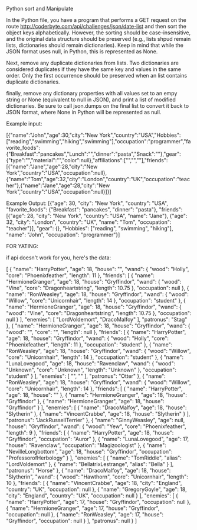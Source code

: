 Python sort and Manipulate

In the Python file, you have a program that performs a GET request on the route http://coderbyte.com/api/challenges/json/date-list and then sort the object keys alphabetically.
However, the sorting should be case-insensitive, and the original data structure should be preserved (e.g., lists shpud remain lists, dictionaries should remain dictionaries). Keep in mind that while the JSON format uses null, in Python, this is represented as None.

Next, remove any duplicate dictionaries from lists. Two dictionaries are considered duplicates if they have the same key and values in the same order. Only the first occurrence should be preserved when an list contains duplicate dictionaries.

finally, remove any dictionary properties with all values set to an empy string or None (equivalent to null in JSON), and print a list of modified dictionaries. Be sure to call json.dumps on the final list to convert it back to JSON format, where None in Python will be represented as null.

Example input:

[{"name":"John","age":30,"city":"New York","country":"USA","Hobbies":["reading","swimming","hiking","swimming"],"occupation":"programmer","favorite_foods":{"Breakfast":"pancakes","Lunch":"","dinner":"pasta","Snack":""},"gear":{"type":"","material":"","color":null},"affiliations":["","",""],"friends":[{"name":"Jane","age":28,"city":"New York","country":"USA","occupation":null},{"name":"Tom","age":32,"city":"London","country":"UK","occupation":"teacher"},{"name":"Jane","age":28,"city":"New York","country":"USA","occupation":null}]}]

Example Output:
[{"age": 30, "city": "New York", "country": "USA", "favorite_foods": {"Breakfast": "pancakes", "dinner": "pasta"}, "friends": [{"age": 28, "city": "New York", "country": "USA", "name": "Jane"}, {"age": 32, "city": "London", "country": "UK", "name": "Tom", "occupation": "teacher"}], "gear": {}, "Hobbies": ["reading", "swimming", "hiking"], "name": "John", "occupation": "programmer"}]

FOR YATING:

if api doesn't work for you, here's the data:

[
{
"name": "HarryPotter",
"age": 18,
"house": "",
"wand": {
"wood": "Holly",
"core": "Phoenixfeather",
"length": 11
},
"friends": [
{
"name": "HermioneGranger",
"age": 18,
"house": "Gryffindor",
"wand": {
"wood": "Vine",
"core": "Dragonheartstring",
"length": 10.75
},
"occupation": null
},
{
"name": "RonWeasley",
"age": 18,
"house": "Gryffindor",
"wand": {
"wood": "Willow",
"core": "Unicornhair",
"length": 14
},
"occupation": "student"
},
{
"name": "HermioneGranger",
"age": 18,
"house": "Gryffindor",
"wand": {
"wood": "Vine",
"core": "Dragonheartstring",
"length": 10.75
},
"occupation": null
}
],
"enemies": [
"LordVoldemort",
"DracoMalfoy"
],
"patronus": "Stag"
},
{
"name": "HermioneGranger",
"age": 18,
"house": "Gryffindor",
"wand": {
"wood": "",
"core": "",
"length": null
},
"friends": [
{
"name": "HarryPotter",
"age": 18,
"house": "Gryffindor",
"wand": {
"wood": "Holly",
"core": "Phoenixfeather",
"length": 11
},
"occupation": "student"
},
{
"name": "RonWeasley",
"age": 18,
"house": "Gryffindor",
"wand": {
"wood": "Willow",
"core": "Unicornhair",
"length": 14
},
"occupation": "student"
},
{
"name": "LunaLovegood",
"age": 18,
"house": "Ravenclaw",
"wand": {
"wood": "Unknown",
"core": "Unknown",
"length": "Unknown"
},
"occupation": "student"
}
],
"enemies": [
"",
""
],
"patronus": "Otter"
},
{
"name": "RonWeasley",
"age": 18,
"house": "Gryffindor",
"wand": {
"wood": "Willow",
"core": "Unicornhair",
"length": 14
},
"friends": [
{
"name": "HarryPotter",
"age": 18,
"house": ""
},
{
"name": "HermioneGranger",
"age": 18,
"house": "Gryffindor"
},
{
"name": "HermioneGranger",
"age": 18,
"house": "Gryffindor"
}
],
"enemies": [
{
"name": "DracoMalfoy",
"age": 18,
"house": "Slytherin"
},
{
"name": "VincentCrabbe",
"age": 18,
"house": "Slytherin"
}
],
"patronus": "JackRussellTerrier"
},
{
"name": "GinnyWeasley",
"age": null,
"house": "Gryffindor",
"wand": {
"wood": "Yew",
"core": "Phoenixfeather",
"length": 9
},
"friends": [
{
"name": "HarryPotter",
"age": 18,
"house": "Gryffindor",
"occupation": "Auror"
},
{
"name": "LunaLovegood",
"age": 17,
"house": "Ravenclaw",
"occupation": "Magizoologist"
},
{
"name": "NevilleLongbottom",
"age": 18,
"house": "Gryffindor",
"occupation": "ProfessorofHerbology"
}
],
"enemies": [
{
"name": "TomRiddle",
"alias": "LordVoldemort"
},
{
"name": "BellatrixLestrange",
"alias": "Bella"
}
],
"patronus": "Horse"
},
{
"name": "DracoMalfoy",
"age": 18,
"house": "Slytherin",
"wand": {
"wood": "Hawthorn",
"core": "Unicornhair",
"length": 10
},
"friends": [
{
"name": "VincentCrabbe",
"age": 18,
"city": "England",
"country": "UK",
"occupation": null
},
{
"name": "GregoryGoyle",
"age": 18,
"city": "England",
"country": "UK",
"occupation": null
}
],
"enemies": [
{
"name": "HarryPotter",
"age": 17,
"house": "Gryffindor",
"occupation": null
},
{
"name": "HermioneGranger",
"age": 17,
"house": "Gryffindor",
"occupation": null
},
{
"name": "RonWeasley",
"age": 17,
"house": "Gryffindor",
"occupation": null
}
],
"patronus": null
}
]
